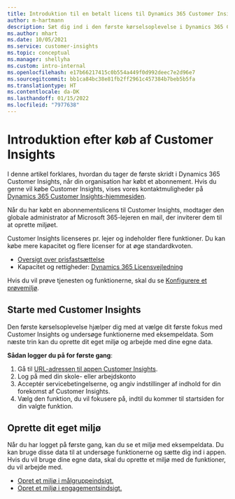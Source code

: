 ```yaml
---
title: Introduktion til en betalt licens til Dynamics 365 Customer Insights
author: m-hartmann
description: Sæt dig ind i den første kørselsoplevelse i Dynamics 365 Customer Insights, og undersøg funktionerne.
ms.author: mhart
ms.date: 10/05/2021
ms.service: customer-insights
ms.topic: conceptual
ms.manager: shellyha
ms.custom: intro-internal
ms.openlocfilehash: e17b66217415c0b554a449f0d992deec7e2d96e7
ms.sourcegitcommit: bb1ca84bc38e81fb2ff2961c457384b7beb5b5fa
ms.translationtype: HT
ms.contentlocale: da-DK
ms.lasthandoff: 01/15/2022
ms.locfileid: "7977638"
---
```

# <a name="get-started-after-purchasing-customer-insights"></a>Introduktion efter køb af Customer Insights

I denne artikel forklares, hvordan du tager de første skridt i Dynamics 365 Customer Insights, når din organisation har købt et abonnement. Hvis du gerne vil købe Customer Insights, vises vores kontaktmuligheder på [Dynamics 365 Customer Insights-hjemmesiden](https://dynamics.microsoft.com/ai/customer-insights/). 

Når du har købt en abonnementslicens til Customer Insights, modtager den globale administrator af Microsoft 365-lejeren en mail, der inviterer dem til at oprette miljøet. 

Customer Insights licenseres pr. lejer og indeholder flere funktioner. Du kan købe mere kapacitet og flere licenser for at øge standardkvoten. 
- [Oversigt over prisfastsættelse](https://dynamics.microsoft.com/ai/customer-insights/pricing/)
- Kapacitet og rettigheder: [Dynamics 365 Licensvejledning](https://go.microsoft.com/fwlink/?LinkId=866544)

Hvis du vil prøve tjenesten og funktionerne, skal du se [Konfigurere et prøvemiljø](trial-signup.md).

## <a name="start-with-customer-insights"></a>Starte med Customer Insights

Den første kørselsoplevelse hjælper dig med at vælge dit første fokus med Customer Insights og undersøge funktionerne med eksempeldata. Som næste trin kan du oprette dit eget miljø og arbejde med dine egne data.

**Sådan logger du på for første gang**:

1. Gå til [URL-adressen til appen Customer Insights](https://home.ci.ai.dynamics.com).
1. Log på med din skole- eller arbejdskonto 
1. Acceptér servicebetingelserne, og angiv indstillinger af indhold for din forekomst af Customer Insights.
1. Vælg den funktion, du vil fokusere på, indtil du kommer til startsiden for din valgte funktion.

## <a name="create-your-own-environment"></a>Oprette dit eget miljø

Når du har logget på første gang, kan du se et miljø med eksempeldata. Du kan bruge disse data til at undersøge funktionerne og sætte dig ind i appen. Hvis du vil bruge dine egne data, skal du oprette et miljø med de funktioner, du vil arbejde med.

- [Opret et miljø i målgruppeindsigt.](audience-insights/get-started-paid.md)
- [Opret et miljø i engagementsindsigt.](engagement-insights/create-new-environment.md) 



